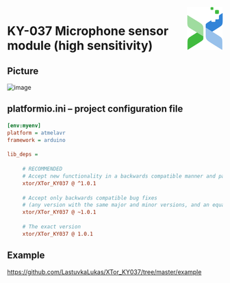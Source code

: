 <img src="img/logo.png" align="right" />

# KY-037 Microphone sensor module (high sensitivity)

## Picture
![image](https://user-images.githubusercontent.com/84145589/118643946-7d227e00-b7dd-11eb-90e2-e8a76b26ad58.png)

## platformio.ini – project configuration file
```ini
[env:myenv]
platform = atmelavr
framework = arduino

lib_deps =

     # RECOMMENDED
     # Accept new functionality in a backwards compatible manner and patches
     xtor/XTor_KY037 @ ^1.0.1

     # Accept only backwards compatible bug fixes
     # (any version with the same major and minor versions, and an equal or greater patch version)
     xtor/XTor_KY037 @ ~1.0.1

     # The exact version
     xtor/XTor_KY037 @ 1.0.1
```

## Example
https://github.com/LastuvkaLukas/XTor_KY037/tree/master/example
